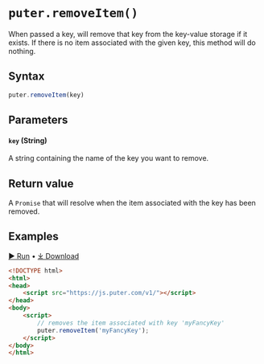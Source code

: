 # `puter.removeItem()`
When passed a key, will remove that key from the key-value storage if it exists. If there is no item associated with the given key, this method will do nothing.

## Syntax
```js
puter.removeItem(key)
```

## Parameters
#### `key` (String)
A string containing the name of the key you want to remove.

## Return value 
A `Promise` that will resolve when the item associated with the key has been removed.

## Examples

<a href="https://puter.com/app/removeitem-example" target="_blank" class="example-code-link">▶︎ Run</a>
<span class="bull">&bull;</span>
<a href="https://puter.com/?name=removeItem&is_dir=1&download=https%3A%2F%2Fapi.puter.com%2Ffile%3Fuid%3D7e5be901-43be-4a35-9c97-eeb8dde9fe12%26expires%3D10001673402351%26signature%3D9f08499aab7166e99b9dadb64a5430b11c6a2d4d4fb3208f8a34a14396b94de9" target="_blank" class="example-code-link">⤓ Download</a>

```html
<!DOCTYPE html>
<html>
<head>
    <script src="https://js.puter.com/v1/"></script>
</head>
<body>
    <script>
        // removes the item associated with key 'myFancyKey'
        puter.removeItem('myFancyKey');
    </script>
</body>
</html>
```